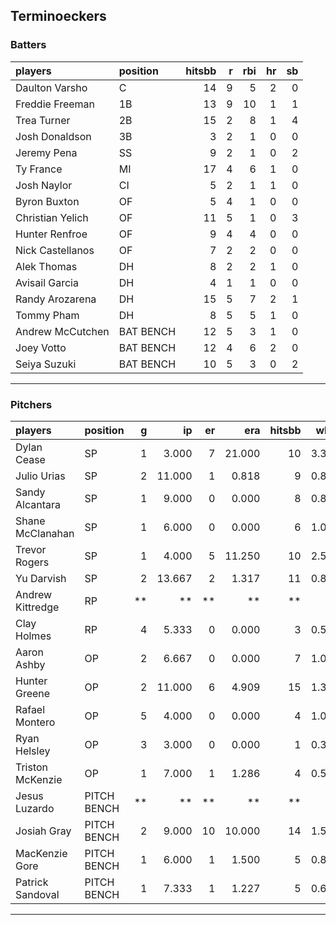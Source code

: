 ## Terminoeckers

### Batters

 
|players          |position  | hitsbb|  r| rbi| hr| sb| 
|:----------------|:---------|------:|--:|---:|--:|--:| 
|Daulton Varsho   |C         |     14|  9|   5|  2|  0| 
|Freddie Freeman  |1B        |     13|  9|  10|  1|  1| 
|Trea Turner      |2B        |     15|  2|   8|  1|  4| 
|Josh Donaldson   |3B        |      3|  2|   1|  0|  0| 
|Jeremy Pena      |SS        |      9|  2|   1|  0|  2| 
|Ty France        |MI        |     17|  4|   6|  1|  0| 
|Josh Naylor      |CI        |      5|  2|   1|  1|  0| 
|Byron Buxton     |OF        |      5|  4|   1|  0|  0| 
|Christian Yelich |OF        |     11|  5|   1|  0|  3| 
|Hunter Renfroe   |OF        |      9|  4|   4|  0|  0| 
|Nick Castellanos |OF        |      7|  2|   2|  0|  0| 
|Alek Thomas      |DH        |      8|  2|   2|  1|  0| 
|Avisail Garcia   |DH        |      4|  1|   1|  0|  0| 
|Randy Arozarena  |DH        |     15|  5|   7|  2|  1| 
|Tommy Pham       |DH        |      8|  5|   5|  1|  0| 
|Andrew McCutchen |BAT BENCH |     12|  5|   3|  1|  0| 
|Joey Votto       |BAT BENCH |     12|  4|   6|  2|  0| 
|Seiya Suzuki     |BAT BENCH |     10|  5|   3|  0|  2| 

* * *

### Pitchers

 
|players          |position    |  g|     ip| er|    era| hitsbb|  whip| so|  w| sv| 
|:----------------|:-----------|--:|------:|--:|------:|------:|-----:|--:|--:|--:| 
|Dylan Cease      |SP          |  1|  3.000|  7| 21.000|     10| 3.333|  4|  0|  0| 
|Julio Urias      |SP          |  2| 11.000|  1|  0.818|      9| 0.818|  8|  1|  0| 
|Sandy Alcantara  |SP          |  1|  9.000|  0|  0.000|      8| 0.889|  7|  1|  0| 
|Shane McClanahan |SP          |  1|  6.000|  0|  0.000|      6| 1.000|  9|  1|  0| 
|Trevor Rogers    |SP          |  1|  4.000|  5| 11.250|     10| 2.500|  5|  0|  0| 
|Yu Darvish       |SP          |  2| 13.667|  2|  1.317|     11| 0.805| 12|  1|  0| 
|Andrew Kittredge |RP          | **|     **| **|     **|     **|    **| **| **| **| 
|Clay Holmes      |RP          |  4|  5.333|  0|  0.000|      3| 0.562|  6|  0|  3| 
|Aaron Ashby      |OP          |  2|  6.667|  0|  0.000|      7| 1.050|  6|  0|  0| 
|Hunter Greene    |OP          |  2| 11.000|  6|  4.909|     15| 1.364| 12|  1|  0| 
|Rafael Montero   |OP          |  5|  4.000|  0|  0.000|      4| 1.000|  4|  0|  0| 
|Ryan Helsley     |OP          |  3|  3.000|  0|  0.000|      1| 0.333|  3|  0|  1| 
|Triston McKenzie |OP          |  1|  7.000|  1|  1.286|      4| 0.571|  3|  1|  0| 
|Jesus Luzardo    |PITCH BENCH | **|     **| **|     **|     **|    **| **| **| **| 
|Josiah Gray      |PITCH BENCH |  2|  9.000| 10| 10.000|     14| 1.556| 12|  0|  0| 
|MacKenzie Gore   |PITCH BENCH |  1|  6.000|  1|  1.500|      5| 0.833|  6|  1|  0| 
|Patrick Sandoval |PITCH BENCH |  1|  7.333|  1|  1.227|      5| 0.682|  7|  1|  0| 


* * *


